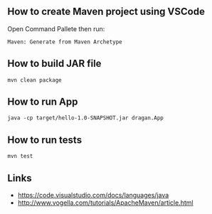 ## How to create Maven project using VSCode

Open Command Pallete then run:

`Maven: Generate from Maven Archetype`

## How to build JAR file

`mvn clean package`

## How to run App

`java -cp target/hello-1.0-SNAPSHOT.jar dragan.App`

## How to run tests

`mvn test`

## Links

* https://code.visualstudio.com/docs/languages/java
* http://www.vogella.com/tutorials/ApacheMaven/article.html
